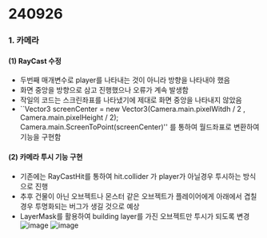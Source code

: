 # 240926
### 1. 카메라
#### (1) RayCast 수정
- 두번째 매개변수로 player를 나타내는 것이 아니라 방향을 나타내야 했음
- 화면 중앙을 방향으로 삼고 진행했으나 오류가 계속 발생함
- 작일의 코드는 스크린좌표를 나타냈기에 제대로 화면 중앙을 나타내지 않았음
- ``Vector3 screenCenter = new Vector3(Camera.main.pixelWitdh / 2 , Camera.main.pixelHeight / 2);
Camera.main.ScreenToPoint(screenCenter)'' 를 통하여 월드좌표로 변환하여 기능을 구현함

#### (2) 카메라 투시 기능 구현
- 기존에는 RayCastHit를 통하여 hit.collider 가 player가 아닐경우 투시하는 방식으로 진행
- 추후 건물이 아닌 오브젝트나 몬스터 같은 오브젝트가 플레이어에게 아래에서 겹칠경우 투명화되는 버그가 생길 것으로 예상
- LayerMask를 활용하여 building layer를 가진 오브젝트만 투시가 되도록 변경
![image](https://github.com/user-attachments/assets/31af77a5-560a-4bd7-887e-bf60ece29b53)
![image](https://github.com/user-attachments/assets/794b7aa0-25a4-4b9b-af25-52d26df779b0)
